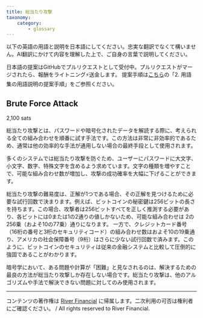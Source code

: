 ```yaml
---
title: 総当たり攻撃
taxonomy:
    category:
        - glossary
---
```


以下の英語の用語と説明を日本語にしてください。忠実な翻訳でなくて構いません。AI翻訳にかけて内容を理解した上で、ご自身の言葉で説明してください。

日本語の提案はGitHubでプルリクエストとして受付中。プルリクエストがマージされたら、報酬をライトニング⚡️送金します。
提案手順は[こちら](https://github.com/lostinbitcoin/categories/wiki)の「2. 用語集の用語説明の提案手順」をご参照ください。

## Brute Force Attack
2,100 sats

総当たり攻撃とは、パスワードや暗号化されたデータを解読する際に、考えられる全ての組み合わせを順番に試す手法です。この方法は非常に非効率的であるため、通常は他の効率的な手法が通用しない場合の最終手段として使用されます。

多くのシステムでは総当たり攻撃を防ぐため、ユーザーにパスワードに大文字、小文字、数字、特殊文字を含めるよう求めています。文字の種類を増やすことで、可能な組み合わせ数が増加し、攻撃の成功確率を大幅に下げることができます。

総当たり攻撃の難易度は、正解が1つである場合、その正解を見つけるために必要な試行回数で決まります。例えば、ビットコインの秘密鍵は256ビットの長さを持ちます。この場合、攻撃者は256ビットすべてを正しく推測する必要があり、各ビットには0または1の2通りの値しかないため、可能な組み合わせは 2の256乗（およそ10の77乗）通りになります。
一方で、クレジットカード番号（16桁の番号と3桁のセキュリティコード）の組み合わせ数はおよそ10の19乗通り、アメリカの社会保障番号（9桁）はさらに少ない試行回数で済みます。このように、ビットコインのセキュリティは従来の金融システムと比較して圧倒的に強固であることがわかります。

暗号学において、ある問題や計算が「困難」と見なされるのは、解決するための最良の方法が総当たり攻撃しか存在しない場合です。総当たり攻撃は、他のアルゴリズムや手法で解決できない問題に対してのみ使用されます。

---
コンテンツの著作権は [River Financial](https://river.com/) に帰属します。二次利用の可否は権利者にご確認ください。 / All rights reserved to River Financial.
